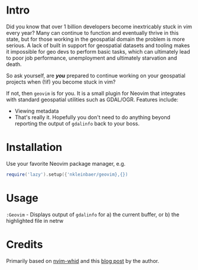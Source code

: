 # Intro

Did you know that over 1 billion developers become inextricably stuck in vim every year? Many can continue to function and eventually thrive in this state,
but for those working in the geospatial domain the problem is more serious. A lack of built in support for geospatial datasets and tooling makes it impossible for 
geo devs to perform basic tasks, which can ultimately lead to poor job performance, unemployment and ultimately starvation and death.

So ask yourself, are _**you**_ prepared to continue working on your geospatial projects when (!if) you become stuck in vim? 

If not, then `geovim` is for you. It is a small plugin for Neovim that integrates with standard geospatial utilities such as GDAL/OGR.
Features include:

- Viewing metadata
- That's really it. Hopefully you don't need to do anything beyond reporting the output of `gdalinfo` back to your boss.

# Installation 

Use your favorite Neovim package manager, e.g.

```lua
require('lazy').setup({'nkleinbaer/geovim},{})
```

# Usage

`:Geovim` - Displays output of `gdalinfo` for a) the current buffer, or b) the highlighted file in netrw  

# Credits

Primarily based on [nvim-whid](https://github.com/rafcamlet/nvim-whid) and this [blog post](https://github.com/rafcamlet/nvim-whid) by the author.
